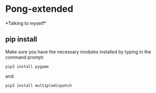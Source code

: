 # Pong-extended

\*Talking to myself\*
## pip install
Make sure you have the necessary modules installed by typing in the command prompt:
```
pip3 install pygame
```
and:
```
pip3 install multipledispatch
```
